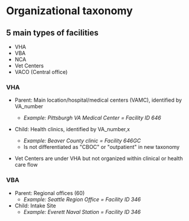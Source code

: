 # Organizational taxonomy


## 5 main types of facilities
- VHA
- VBA
- NCA
- Vet Centers
- VACO (Central office)

### VHA
- Parent: Main location/hospital/medical centers (VAMC), identified by VA_number 
  - *Example: Pittsburgh VA Medical Center = Facility ID 646*
- Child: Health clinics, identified by VA_number,x 
  - *Example: Beaver County clinic = Facility 646GC*
  - Is not differentiated as "CBOC" or "outpatient" in new taxonomy
    
- Vet Centers are under VHA but not organized within clinical or health care flow
      
### VBA
- Parent: Regional offices (60) 
  - *Example: Seattle Region Office = Facility ID 346*
- Child: Intake Site 
  - *Example: Everett Naval Station = Facility ID 346*
      
           
           
 
